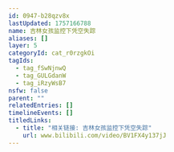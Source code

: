 ```yaml
---
id: 0947-b28qzv8x
lastUpdated: 1757166788
name: 吉林女孩监控下凭空失踪
aliases: []
layer: 5
categoryId: cat_r0rzgkOi
tagIds:
  - tag_fSwNjnwQ
  - tag_GULGdanW
  - tag_iRzyWsB7
nsfw: false
parent: ""
relatedEntries: []
timelineEvents: []
titledLinks:
  - title: "相关链接: 吉林女孩监控下凭空失踪"
    url: www.bilibili.com/video/BV1FX4y137jJ
---
```


